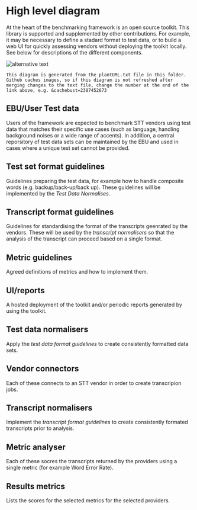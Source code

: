 # High level diagram

At the heart of the benchmarking framework is an open source toolkit. This library is supported and supplemented by other contributions. For example, it may be necessary to define a stadard format to test data, or to build a web UI for quickly assessing vendors without deploying the toolkit locally. See below for descriptions of the different components.        

![alternative text](http://www.plantuml.com/plantuml/proxy?src=https://raw.githubusercontent.com/ebu/ai-benchmarking-stt/master/docs/adr/hld/plantUML.txt&cachebust=1)

`This diagram is generated from the plantUML.txt file in this folder. Github caches images, so if this diagram is not refreshed after merging changes to the text file, change the number at the end of the link above, e.g. &cachebust=2387452673`    

## EBU/User Test data
Users of the framework are expected to benchmark STT vendors using test data that matches their specific use cases (such as language,  handling background noises or a wide range of accents). In addition, a central reporsitory of test data sets can be maintained by the EBU and used in cases where a unique test set cannot be provided. 

## Test set format guidelines
Guidelines preparing the test data, for example how to handle composite words (e.g. backup/back-up/back up). These guidelines will be implemented by the _Test Data Normalises_.

## Transcript format guidelines
Guidelines for standardising the format of the transcripts geenrated by the vendors. These will be used by the _transcript normalisers_ so that the analysis of the transcript can proceed based on a single format. 

## Metric guidelines
Agreed definitions of metrics and how to implement them. 

## UI/reports
A hosted deployment of the toolkit and/or periodic reports generated by using the toolkit.

## Test data normalisers
Apply the _test data format guidelines_ to create consistently formatted data sets.

## Vendor connectors
Each of these connects to an STT vendor in order to create transcripion jobs. 

## Transcript normalisers
Implement the _transcript format guidelines_ to create consistently formated transcripts prior to analysis.

## Metric analyser
Each of these socres the transcripts returned by the providers using a single metric (for example Word Error Rate).

## Results metrics
Lists the scores for the selected metrics for the selected providers. 
